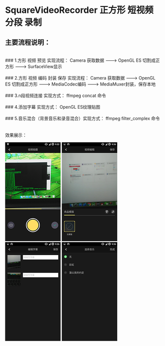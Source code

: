 # SquareVideoRecorder 正方形 短视频 分段 录制<br/>

## 主要流程说明：
<br/>
### 1.方形 视频 预览 实现流程：
Camera 获取数据 ---> OpenGL ES 切割成正方形 ---> SurfaceView显示
<br/><br/>
### 2.方形 视频 编码 封装 保存 实现流程：
Camera 获取数据 ---> OpenGL ES 切割成正方形 ---> MediaCodec编码 ---> MediaMuxer封装，保存本地
<br/><br/>
### 3.n段视频连接 实现方式：
ffmpeg  concat 命令
<br/><br/>
### 4.添加字幕 实现方式：
OpenGL ES纹理贴图
<br/><br/>
### 5.音乐混合（背景音乐和录音混合）实现方式：
ffmpeg  filter_complex 命令
<br/><br/><br/>
效果展示：
<br/>

![视频拍摄](https://github.com/jarvisyin/SquareVideoRecorder/blob/master/demo_picture/4.png "视频拍摄")
![视频编辑](https://github.com/jarvisyin/SquareVideoRecorder/blob/master/demo_picture/5.png "视频编辑")
![添加字幕](https://github.com/jarvisyin/SquareVideoRecorder/blob/master/demo_picture/6.png "添加字幕") 
![添加音乐](https://github.com/jarvisyin/SquareVideoRecorder/blob/master/demo_picture/7.png "添加音乐") 
